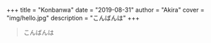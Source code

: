 +++
title = "Konbanwa"
date = "2019-08-31"
author = "Akira"
cover = "img/hello.jpg"
description = "こんばんは"
+++

> こんばんは
